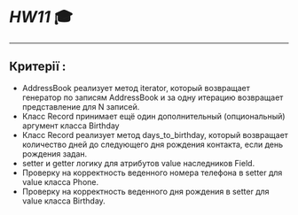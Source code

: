 # ***HW11*** :mortar_board:
___
## **Критерії :**
* AddressBook реализует метод iterator, который возвращает генератор по записям AddressBook и за одну итерацию возвращает представление для N записей.
* Класс Record принимает ещё один дополнительный (опциональный) аргумент класса Birthday
* Класс Record реализует метод days_to_birthday, который возвращает количество дней до следующего дня рождения контакта, если день рождения задан.
* setter и getter логику для атрибутов value наследников Field.
* Проверку на корректность веденного номера телефона в setter для value класса Phone.
* Проверку на корректность веденного дня рождения в setter для value класса Birthday.

